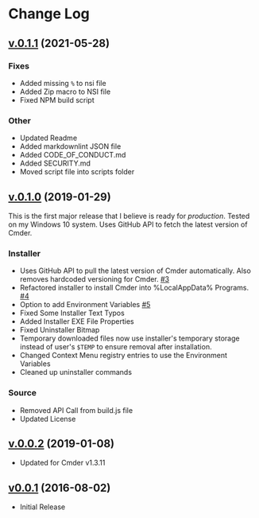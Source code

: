 # Change Log

## [v.0.1.1](https:github.com/mikecentola/cmder-inst/tree/v0.1.1) (2021-05-28)

### Fixes

- Added missing `%` to nsi file
- Added Zip macro to NSI file
- Fixed NPM build script

### Other

- Updated Readme
- Added markdownlint JSON file
- Added CODE_OF_CONDUCT.md
- Added SECURITY.md
- Moved script file into scripts folder

## [v.0.1.0](https:github.com/mikecentola/cmder-inst/tree/v0.1.0) (2019-01-29)

This is the first major release that I believe is ready for *production*. Tested on my Windows 10 system. Uses GitHub API to fetch the latest version of Cmder.

### Installer

- Uses GitHub API to pull the latest version of Cmder automatically. Also removes hardcoded versioning for Cmder. [#3](https://github.com/mikecentola/cmder_inst/issues/3)
- Refactored installer to install Cmder into %LocalAppData% Programs. [#4](https://github.com/mikecentola/cmder_inst/issues/4)
- Option to add Environment Variables [#5](https://github.com/mikecentola/cmder_inst/issues/5)
- Fixed Some Installer Text Typos
- Added Installer EXE File Properties
- Fixed Uninstaller Bitmap
- Temporary downloaded files now use installer's temporary storage instead of user's `$TEMP` to ensure removal after installation.
- Changed Context Menu registry entries to use the Environment Variables
- Cleaned up uninstaller commands

### Source

- Removed API Call from build.js file
- Updated License

## [v.0.0.2](https://github.com/mikecentola/cmder-inst/tree/v0.0.2-alpha) (2019-01-08)

- Updated for Cmder v1.3.11

## [v0.0.1](https://github.com/mikecentola/cmder-inst/tree/v0.0.1-alpha) (2016-08-02)

- Initial Release
